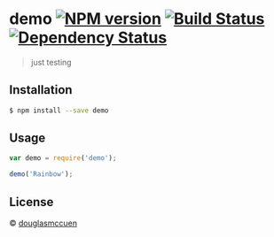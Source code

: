 # demo [![NPM version][npm-image]][npm-url] [![Build Status][travis-image]][travis-url] [![Dependency Status][daviddm-image]][daviddm-url]
> just testing

## Installation

```sh
$ npm install --save demo
```

## Usage

```js
var demo = require('demo');

demo('Rainbow');
```
## License

 © [douglasmccuen](kemosabe7.com)


[npm-image]: https://badge.fury.io/js/demo.svg
[npm-url]: https://npmjs.org/package/demo
[travis-image]: https://travis-ci.org//demo.svg?branch=master
[travis-url]: https://travis-ci.org//demo
[daviddm-image]: https://david-dm.org//demo.svg?theme=shields.io
[daviddm-url]: https://david-dm.org//demo
